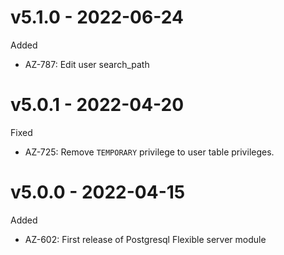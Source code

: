 # v5.1.0 - 2022-06-24

Added
  * AZ-787: Edit user search_path

# v5.0.1 - 2022-04-20

Fixed
  * AZ-725: Remove `TEMPORARY` privilege to user table privileges.

# v5.0.0 - 2022-04-15

Added
  * AZ-602: First release of Postgresql Flexible server module
  
